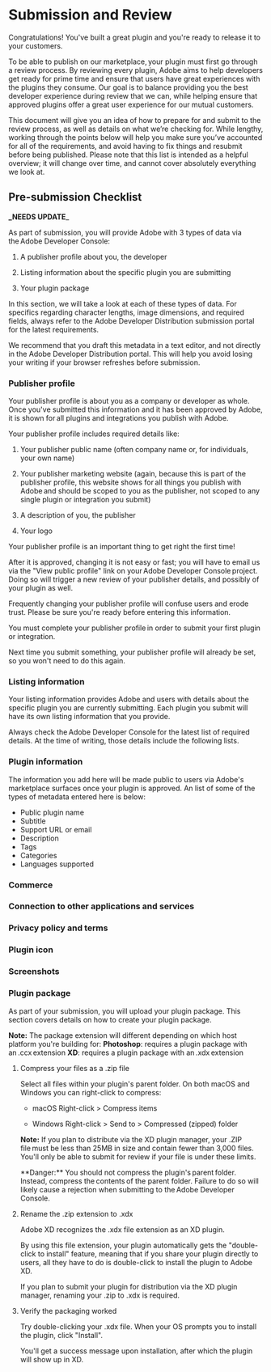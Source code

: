 # Submission and Review

Congratulations! You've built a great plugin and you're ready to release it to your customers.

To be able to publish on our marketplace, your plugin must first go through a review process.
By reviewing every plugin, Adobe aims to help developers get ready for prime time and ensure that users have great experiences with the plugins they consume. Our goal is to balance providing you the best developer experience during review that we can, while helping ensure that approved plugins offer a great user experience for our mutual customers.

This document will give you an idea of how to prepare for and submit to the review process, as well as details on what we’re checking for. While lengthy, working through the points below will help you make sure you’ve accounted for all of the requirements, and avoid having to fix things and resubmit before being published. Please note that this list is intended as a helpful overview; it will change over time, and cannot cover absolutely everything we look at.

## Pre-submission Checklist

**\_NEEDS UPDATE**\_

As part of submission, you will provide Adobe with 3 types of data via the Adobe Developer Console:

1. A publisher profile about you, the developer

2. Listing information about the specific plugin you are submitting

3. Your plugin package

In this section, we will take a look at each of these types of data. For specifics regarding character lengths, image dimensions, and required fields, always refer to the Adobe Developer Distribution submission portal for the latest requirements.

We recommend that you draft this metadata in a text editor, and not directly in the Adobe Developer Distribution portal. This will help you avoid losing your writing if your browser refreshes before submission.

### Publisher profile

Your publisher profile is about you as a company or developer as whole. Once you've submitted this information and it has been approved by Adobe, it is shown for all plugins and integrations you publish with Adobe.

Your publisher profile includes required details like:

1. Your publisher public name (often company name or, for individuals, your own name)

2. Your publisher marketing website (again, because this is part of the publisher profile, this website shows for all things you publish with Adobe and should be scoped to you as the publisher, not scoped to any single plugin or integration you submit)

3. A description of you, the publisher

4. Your logo

<!-- **_Your publisher profile is an important thing to get right the first time!_**  -->
<InlineAlert slots="text" variant="warning"/>

Your publisher profile is an important thing to get right the first time!

After it is approved, changing it is not easy or fast; you will have to email us via the "View public profile" link on your Adobe Developer Console project. Doing so will trigger a new review of your publisher details, and possibly of your plugin as well.

Frequently changing your publisher profile will confuse users and erode trust. Please be sure you're ready before entering this information.

<!-- **_You must complete your publisher profile in order to submit your first plugin or integration._**  -->

<InlineAlert slots="text" variant="info"/>

You must complete your publisher profile in order to submit your first plugin or integration.

Next time you submit something, your publisher profile will already be set, so you won't need to do this again.

### Listing information

Your listing information provides Adobe and users with details about the specific plugin you are currently submitting. Each plugin you submit will have its own listing information that you provide.

Always check the Adobe Developer Console for the latest list of required details. At the time of writing, those details include the following lists.

### Plugin information

The information you add here will be made public to users via Adobe's marketplace surfaces once your plugin is approved. An list of some of the types of metadata entered here is below:

- Public plugin name
- Subtitle
- Support URL or email
- Description
- Tags
- Categories
- Languages supported

### Commerce

### Connection to other applications and services

### Privacy policy and terms

### Plugin icon

### Screenshots

### Plugin package

As part of your submission, you will upload your plugin package. This section covers details on how to create your plugin package.

**Note:** The package extension will different depending on which host platform you're building for:
**Photoshop**: requires a plugin package with an .ccx extension
**XD**: requires a plugin package with an .xdx extension

1. Compress your files as a .zip file

   Select all files within your plugin's parent folder. On both macOS and Windows you can right-click to compress:

   - macOS
     Right-click > Compress items

   - Windows
     Right-click > Send to > Compressed (zipped) folder

   **Note:** If you plan to distribute via the XD plugin manager, your .ZIP file must be less than 25MB in size and contain fewer than 3,000 files. You'll only be able to submit for review if your file is under these limits.

   <InlineAlert slots="text" variant="warning"/>
   **Danger:** You should not compress the plugin's parent folder. Instead, compress the contents of the parent folder. Failure to do so will likely cause a rejection when submitting to the Adobe Developer Console.

2. Rename the .zip extension to .xdx

   Adobe XD recognizes the .xdx file extension as an XD plugin.

   By using this file extension, your plugin automatically gets the "double-click to install" feature, meaning that if you share your plugin directly to users, all they have to do is double-click to install the plugin to Adobe XD.

   If you plan to submit your plugin for distribution via the XD plugin manager, renaming your .zip to .xdx is required.

3. Verify the packaging worked

   Try double-clicking your .xdx file. When your OS prompts you to install the plugin, click "Install".

   You'll get a success message upon installation, after which the plugin will show up in XD.

